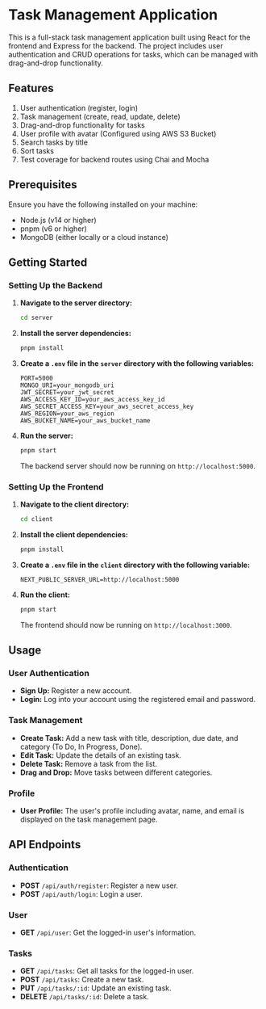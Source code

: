 
# Task Management Application

This is a full-stack task management application built using React for the frontend and Express for the backend. The project includes user authentication and CRUD operations for tasks, which can be managed with drag-and-drop functionality.

## Features
1. User authentication (register, login)
2. Task management (create, read, update, delete)
3. Drag-and-drop functionality for tasks
4. User profile with avatar (Configured using AWS S3 Bucket)
5. Search tasks by title
6. Sort tasks
7. Test coverage for backend routes using Chai and Mocha

## Prerequisites

Ensure you have the following installed on your machine:

- Node.js (v14 or higher)
- pnpm (v6 or higher)
- MongoDB (either locally or a cloud instance)

## Getting Started

### Setting Up the Backend


   
1. **Navigate to the server directory:**

   ```sh
   cd server
   ```

2. **Install the server dependencies:**

   ```sh
   pnpm install
   ```

3. **Create a `.env` file in the `server` directory with the following variables:**

   ```env
   PORT=5000
   MONGO_URI=your_mongodb_uri
   JWT_SECRET=your_jwt_secret
   AWS_ACCESS_KEY_ID=your_aws_access_key_id
   AWS_SECRET_ACCESS_KEY=your_aws_secret_access_key
   AWS_REGION=your_aws_region
   AWS_BUCKET_NAME=your_aws_bucket_name
   ```

4. **Run the server:**

   ```sh
   pnpm start
   ```

   The backend server should now be running on `http://localhost:5000`.

### Setting Up the Frontend

1. **Navigate to the client directory:**

   ```sh
   cd client
   ```

2. **Install the client dependencies:**

   ```sh
   pnpm install
   ```

3. **Create a `.env` file in the `client` directory with the following variable:**

   ```env
   NEXT_PUBLIC_SERVER_URL=http://localhost:5000
   ```

4. **Run the client:**

   ```sh
   pnpm start
   ```

   The frontend should now be running on `http://localhost:3000`.

## Usage

### User Authentication

- **Sign Up:** Register a new account.
- **Login:** Log into your account using the registered email and password.

### Task Management

- **Create Task:** Add a new task with title, description, due date, and category (To Do, In Progress, Done).
- **Edit Task:** Update the details of an existing task.
- **Delete Task:** Remove a task from the list.
- **Drag and Drop:** Move tasks between different categories.

### Profile

- **User Profile:** The user's profile including avatar, name, and email is displayed on the task management page.

## API Endpoints

### Authentication

- **POST** `/api/auth/register`: Register a new user.
- **POST** `/api/auth/login`: Login a user.

### User

- **GET** `/api/user`: Get the logged-in user's information.

### Tasks

- **GET** `/api/tasks`: Get all tasks for the logged-in user.
- **POST** `/api/tasks`: Create a new task.
- **PUT** `/api/tasks/:id`: Update an existing task.
- **DELETE** `/api/tasks/:id`: Delete a task.

